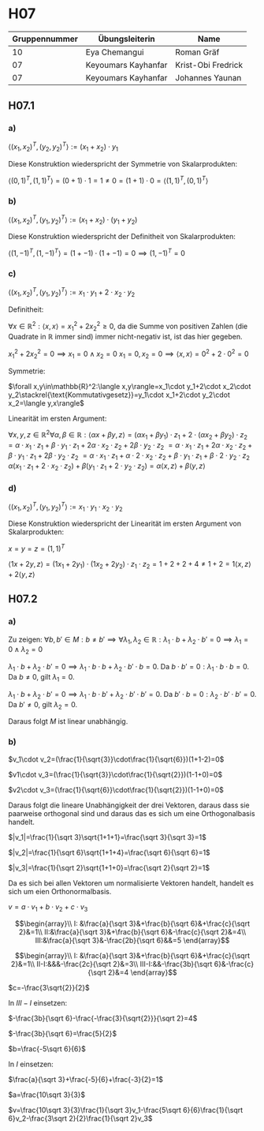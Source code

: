 # H07

|Gruppennummer|Übungsleiterin|Name|
|---|---|---|
|10|Eya Chemangui|Roman Gräf|
|07|Keyoumars Kayhanfar|Krist-Obi Fredrick|
|07|Keyoumars Kayhanfar|Johannes Yaunan|

## H07.1
### a)

$\langle(x_1,x_2)^T,(y_2,y_2)^T\rangle:=(x_1+x_2)\cdot y_1$

Diese Konstruktion wiederspricht der Symmetrie von Skalarprodukten:

$\langle(0,1)^T,(1,1)^T\rangle=(0+1)\cdot 1=1\ne 0 = (1+1)\cdot 0 =\langle(1,1)^T,(0,1)^T\rangle$

### b)

$\langle(x_1,x_2)^T,(y_1,y_2)^T\rangle :=(x_1+x_2)\cdot(y_1+y_2)$

Diese Konstruktion wiederspricht der Definitheit von Skalarprodukten:

$\langle(1,-1)^T,(1,-1)^T\rangle=(1+-1)\cdot(1+-1)=0\implies(1,-1)^T=0$

### c)

$\langle(x_1,x_2)^T,(y_1,y_2)^T\rangle:=x_1\cdot y_1 + 2\cdot x_2\cdot y_2$

Definitheit:

$\forall x\in\mathbb{R}^2:\langle x,x\rangle=x_1^2+2x^2_2\geq 0$, da die Summe von positiven Zahlen (die Quadrate in $\mathbb{R}$ immer sind) immer nicht-negativ ist, ist das hier gegeben.

$x_1^2+2x_2^2=0\implies x_1=0 \land x_2=0$
$x_1=0,x_2=0\implies \langle x,x\rangle = 0^2+2\cdot 0^2=0$

Symmetrie:

$\forall x,y\in\mathbb{R}^2:\langle x,y\rangle=x_1\cdot y_1+2\cdot x_2\cdot y_2\stackrel{\text{Kommutativgesetz}}=y_1\cdot x_1+2\cdot y_2\cdot x_2=\langle y,x\rangle$

Linearität im ersten Argument:


$\forall x,y,z\in\mathbb{R}^2\forall\alpha,\beta\in\mathbb{R}:\langle\alpha x+\beta y,z\rangle=(\alpha x_1+\beta y_1)\cdot z_1+2\cdot(\alpha x_2+\beta y_2)\cdot z_2$
$=\alpha\cdot x_1\cdot z_1+\beta \cdot y_1\cdot z_1+2\alpha \cdot x_2\cdot z_2+2\beta \cdot y_2\cdot z_2$
$=\alpha\cdot x_1\cdot z_1+2\alpha \cdot x_2\cdot z_2+\beta \cdot y_1\cdot z_1+2\beta \cdot y_2\cdot z_2$
$=\alpha\cdot x_1\cdot z_1+\alpha\cdot 2 \cdot x_2\cdot z_2+\beta \cdot y_1\cdot z_1+\beta\cdot 2 \cdot y_2\cdot z_2$
$\alpha (x_1\cdot z_1+2\cdot x_2\cdot z_2)+\beta (y_1\cdot z_1+2\cdot y_2\cdot z_2)=\alpha\langle x,z\rangle+\beta \langle y,z\rangle$


### d)

$\langle(x_1,x_2)^T,(y_1,y_2)^T\rangle:=x_1\cdot y_1\cdot x_2\cdot y_2$

Diese Konstruktion wiederspricht der Linearität im ersten Argument von Skalarprodukten:

$x=y=z=(1,1)^T$

$\langle 1x+2y,z\rangle=(1x_1+2y_1)\cdot(1x_2+2y_2)\cdot z_1\cdot z_2=1+2+2+4\ne 1+2=1\langle x,z\rangle + 2\langle y, z\rangle$

## H07.2

### a)

Zu zeigen: $\forall b,b'\in M:b\ne b'\implies\forall \lambda_1,\lambda_2\in\mathbb{R}:\lambda_1\cdot b+\lambda_2\cdot b'=0\implies \lambda_1=0\land\lambda_2=0$

$\lambda_1\cdot b+\lambda_2\cdot b'=0\implies \lambda_1\cdot b\cdot b+\lambda_2\cdot b'\cdot b=0$. Da $b\cdot b'=0:\lambda_1\cdot b\cdot b=0$. Da $b\ne 0$, gilt $\lambda_1=0$.

$\lambda_1\cdot b+\lambda_2\cdot b'=0\implies \lambda_1\cdot b\cdot b'+\lambda_2\cdot b'\cdot b'=0$. Da $b'\cdot b=0:\lambda_2\cdot b'\cdot b'=0$. Da $b'\ne 0$, gilt $\lambda_2=0$.

Daraus folgt $M$ ist linear unabhängig.

### b)

$v_1\cdot v_2=(\frac{1}{\sqrt{3}}\cdot\frac{1}{\sqrt{6}})(1+1-2)=0$

$v1\cdot v_3=(\frac{1}{\sqrt{3}}\cdot\frac{1}{\sqrt{2}})(1-1+0)=0$

$v2\cdot v_3=(\frac{1}{\sqrt{6}}\cdot\frac{1}{\sqrt{2}})(1-1+0)=0$

Daraus folgt die lineare Unabhängigkeit der drei Vektoren, daraus dass sie paarweise orthogonal sind und daraus das es sich um eine Orthogonalbasis handelt.

$|v_1|=\frac{1}{\sqrt 3}\sqrt{1+1+1}=\frac{\sqrt 3}{\sqrt 3}=1$

$|v_2|=\frac{1}{\sqrt 6}\sqrt{1+1+4}=\frac{\sqrt 6}{\sqrt 6}=1$

$|v_3|=\frac{1}{\sqrt 2}\sqrt{1+1+0}=\frac{\sqrt 2}{\sqrt 2}=1$

Da es sich bei allen Vektoren um normalisierte Vektoren handelt, handelt es sich um eien Orthonormalbasis.

$v=a\cdot v_1+b\cdot v_2+c\cdot v_3$


$$\begin{array}\\
I: &\frac{a}{\sqrt 3}&+\frac{b}{\sqrt 6}&+\frac{c}{\sqrt 2}&=1\\
II:&\frac{a}{\sqrt 3}&+\frac{b}{\sqrt 6}&-\frac{c}{\sqrt 2}&=4\\
III:&\frac{a}{\sqrt 3}&-\frac{2b}{\sqrt 6}&&=5
\end{array}$$

$$\begin{array}\\
I: &\frac{a}{\sqrt 3}&+\frac{b}{\sqrt 6}&+\frac{c}{\sqrt 2}&=1\\
II-I:&&&-\frac{2c}{\sqrt 2}&=3\\
III-I:&&-\frac{3b}{\sqrt 6}&-\frac{c}{\sqrt 2}&=4
\end{array}$$

$c=-\frac{3\sqrt{2}}{2}$

In $III-I$ einsetzen:

$-\frac{3b}{\sqrt 6}-\frac{-\frac{3}{\sqrt{2}}}{\sqrt 2}=4$

$-\frac{3b}{\sqrt 6}=\frac{5}{2}$

$b=\frac{-5\sqrt 6}{6}$

In $I$ einsetzen:

$\frac{a}{\sqrt 3}+\frac{-5}{6}+\frac{-3}{2}=1$

$a=\frac{10\sqrt 3}{3}$


$v=\frac{10\sqrt 3}{3}\frac{1}{\sqrt 3}v_1-\frac{5\sqrt 6}{6}\frac{1}{\sqrt 6}v_2-\frac{3\sqrt 2}{2}\frac{1}{\sqrt 2}v_3$
